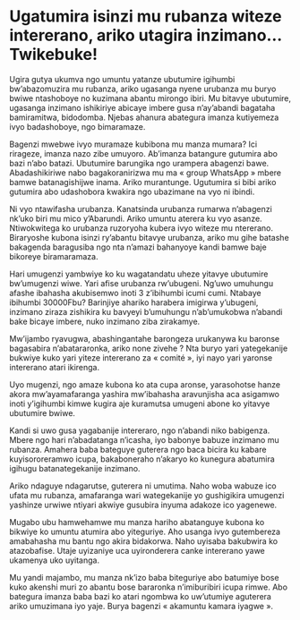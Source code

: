 # Ugatumira isinzi mu rubanza witeze intererano, ariko utagira inzimano… Twikebuke!

Ugira gutya ukumva ngo umuntu yatanze ubutumire igihumbi bw’abazomuzira mu rubanza, ariko ugasanga nyene urubanza mu buryo bwiwe ntashoboye no kuzimana abantu mirongo ibiri. Mu bitavye ubutumire, ugasanga inzimano ishikiriye abicaye imbere gusa n’ay’abandi bagataha bamiramitwa, bidodomba. Njebas ahanura abategura imanza kutiyemeza ivyo badashoboye, ngo bimaramaze.

Bagenzi mwebwe ivyo muramaze kubibona mu manza mumara? Ici rirageze, imanza nazo zibe umuyoro. Ab’imanza batangure gutumira abo bazi n’abo batazi. Ubutumire barungika ngo urampera abagenzi bawe. Abadashikiriwe nabo bagakoranirizwa mu ma « group WhatsApp » mbere bamwe batanagishijwe inama. Ariko murantunge. Ugutumira si bibi ariko gutumira abo udashobora kwakira ngo ubazimane na vyo ni ibindi.

Ni vyo ntawifasha urubanza. Kanatsinda urubanza rumarwa n’abagenzi nk’uko biri mu mico y’Abarundi. Ariko umuntu aterera ku vyo asanze. Ntiwokwitega ko urubanza ruzoryoha kubera ivyo witeze mu ntererano. Biraryoshe kubona isinzi ry’abantu bitavye urubanza, ariko mu gihe batashe bakagenda baragusiba ngo nta n’amazi bahanyoye kandi bamwe baje bikoreye biramaramaza.

Hari umugenzi yambwiye ko ku wagatandatu uheze yitavye ubutumire bw’umugenzi wiwe. Yari afise urubanza rw’ubugeni. Ng’uwo umuhungu afashe ibahasha akubisemwo inoti 3 z’ibihumbi icumi cumi. Ntabaye ibihumbi 30000Fbu? Barinjiye ahariko harabera imigirwa y’ubugeni, inzimano ziraza zishikira ku bavyeyi b’umuhungu n’ab’umukobwa n’abandi bake bicaye imbere, nuko inzimano ziba zirakamye.

Mw’ijambo ryavugwa, abashingantahe barongeza urukanywa ku baronse bagasabira n’abatararonka, ariko none zivehe ? Nta buryo yari yategekanije bukwiye kuko yari yiteze intererano za « comité », iyi nayo yari yaronse intererano atari ikirenga.

Uyo mugenzi, ngo amaze kubona ko ata cupa aronse, yarasohotse hanze akora mw’ayamafaranga yashira mw’ibahasha aravunjisha aca asigamwo inoti y’igihumbi kimwe kugira aje kuramutsa umugeni abone ko yitavye ubutumire bwiwe.

Kandi si uwo gusa yagabanije intereraro, ngo n’abandi niko babigenza. Mbere ngo hari n’abadatanga n’icasha, iyo babonye babuze inzimano mu rubanza. Amahera baba bateguye guterera ngo baca bicira ku kabare kuyisororeramwo icupa, bakaboneraho n’akaryo ko kunegura abatumira igihugu batanategekanije inzimano.

Ariko ndaguye ndagarutse, guterera ni umutima. Naho woba wabuze ico ufata mu rubanza, amafaranga wari wategekanije yo gushigikira umugenzi yashinze urwiwe ntiyari akwiye gusubira inyuma adakoze ico yagenewe.

Mugabo ubu hamwehamwe mu manza hariho abatanguye kubona ko bikwiye ko umuntu atumira abo yiteguriye. Aho usanga ivyo gutembereza amabahasha mu bantu ngo akira bidakorwa. Naho uyisaba bakubwira ko atazobafise. Utaje uyizaniye uca uyironderera canke intererano yawe ukamenya uko uyitanga.

Mu yandi majambo, mu manza nk’izo baba biteguriye abo batumiye bose kuko akenshi muri zo abantu bose bararonka n’imiburibiri icupa rimwe. Abo bategura imanza baba bazi ko atari ngombwa ko uw’utumiye aguterera ariko umuzimana iyo yaje. Burya bagenzi « akamuntu kamara iyagwe ».